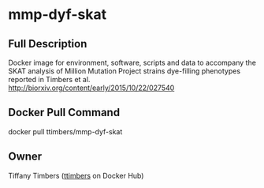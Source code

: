 # mmp-dyf-skat

## Full Description
Docker image for environment, software, scripts and data to accompany the SKAT analysis of Million Mutation Project strains dye-filling phenotypes reported in Timbers et al. http://biorxiv.org/content/early/2015/10/22/027540

## Docker Pull Command
docker pull ttimbers/mmp-dyf-skat

## Owner
Tiffany Timbers ([ttimbers](https://hub.docker.com/u/ttimbers/) on Docker Hub)
